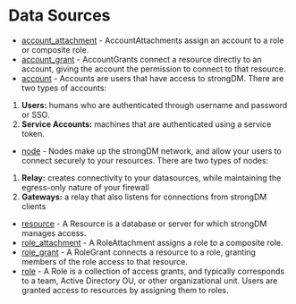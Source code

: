 
# Data Sources
* [account_attachment](./account_attachment) - AccountAttachments assign an account to a role or composite role.
* [account_grant](./account_grant) - AccountGrants connect a resource directly to an account, giving the account the permission to connect to that resource.
* [account](./account) - Accounts are users that have access to strongDM. There are two types of accounts:
 1. **Users:** humans who are authenticated through username and password or SSO.
 2. **Service Accounts:** machines that are authenticated using a service token.
* [node](./node) - Nodes make up the strongDM network, and allow your users to connect securely to your resources.
 There are two types of nodes:
 1. **Relay:** creates connectivity to your datasources, while maintaining the egress-only nature of your firewall
 1. **Gateways:** a relay that also listens for connections from strongDM clients
* [resource](./resource) - A Resource is a database or server for which strongDM manages access.
* [role_attachment](./role_attachment) - A RoleAttachment assigns a role to a composite role.
* [role_grant](./role_grant) - A RoleGrant connects a resource to a role, granting members of the role access to that resource.
* [role](./role) - A Role is a collection of access grants, and typically corresponds to a team, Active Directory OU, or other organizational unit. Users are granted access to resources by assigning them to roles.
